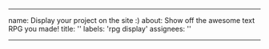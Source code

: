 ***

name: Display your project on the site :)
about: Show off the awesome text RPG you made!
title: ''
labels: 'rpg display'
assignees: ''

***

<!-- Made a text RPG you're proud of? Post your link below then submit the issue and I'll display your RPG on the site :) >
Project Link:

Project Title:

Project Description:

Project Author Preferred Name: